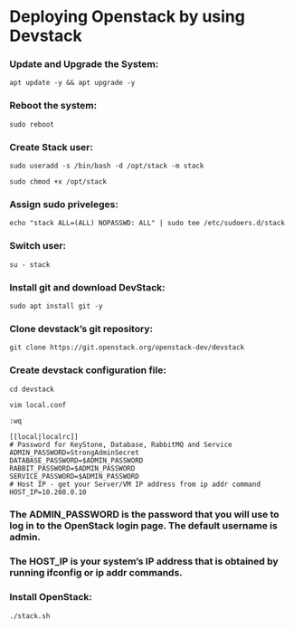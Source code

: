 
# Deploying Openstack by using Devstack


### Update and Upgrade the System:
```
apt update -y && apt upgrade -y
```
### Reboot the system:
```
sudo reboot
```
### Create Stack user:
```
sudo useradd -s /bin/bash -d /opt/stack -m stack
```
```
sudo chmod +x /opt/stack
```
### Assign sudo priveleges:
```
echo "stack ALL=(ALL) NOPASSWD: ALL" | sudo tee /etc/sudoers.d/stack
```
### Switch user:
```
su - stack
```
### Install git and download DevStack:
```
sudo apt install git -y
```
### Clone devstack’s git repository:
```
git clone https://git.openstack.org/openstack-dev/devstack
```
### Create devstack configuration file:
```
cd devstack
```
```
vim local.conf
```
```
:wq
```
```
[[local|localrc]]
# Password for KeyStone, Database, RabbitMQ and Service
ADMIN_PASSWORD=StrongAdminSecret
DATABASE_PASSWORD=$ADMIN_PASSWORD
RABBIT_PASSWORD=$ADMIN_PASSWORD
SERVICE_PASSWORD=$ADMIN_PASSWORD
# Host IP - get your Server/VM IP address from ip addr command
HOST_IP=10.208.0.10
```
### The ADMIN_PASSWORD is the password that you will use to log in to the OpenStack login page. The default username is admin.
### The HOST_IP is your system’s IP address that is obtained by running ifconfig or ip addr commands.
### Install OpenStack:
```
./stack.sh

```
